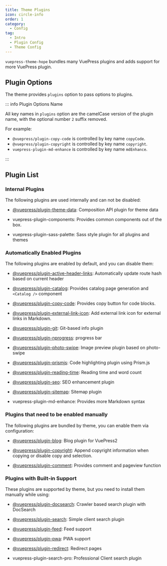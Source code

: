 ```yaml
---
title: Theme Plugins
icon: circle-info
order: 1
category:
  - Config
tag:
  - Intro
  - Plugin Config
  - Theme Config
---
```


`vuepress-theme-hope` bundles many VuePress plugins and adds support for more VuePress plugin.

<!-- more -->

## Plugin Options

The theme provides `plugins` option to pass options to plugins.

::: info Plugin Options Name

All key names in `plugins` option are the camelCase version of the plugin name, with the optional number `2` suffix removed.

For example:

- `@vuepress/plugin-copy-code` is controlled by key name `copyCode`.
- `@vuepress/plugin-copyright` is controlled by key name `copyright`.
- `vuepress-plugin-md-enhance` is controlled by key name `mdEnhance`.

:::

## Plugin List

### Internal Plugins

The following plugins are used internally and can not be disabled:

- [@vuepress/plugin-theme-data][theme-data]: Composition API plugin for theme data

- <ProjectLink name="components">vuepress-plugin-components</ProjectLink>: Provides common components out of the box.

- <ProjectLink name="sass-palette">vuepress-plugin-sass-palette</ProjectLink>: Sass style plugin for all plugins and themes

### Automatically Enabled Plugins

The following plugins are enabled by default, and you can disable them:

- [@vuepress/plugin-active-header-links][active-header-links]: Automatically update route hash based on current header

- [@vuepress/plugin-catalog][catalog]: Provides catalog page generation and `<Catalog />` component

- [@vuepress/plugin-copy-code][copy-code]: Provides copy button for code blocks.

- [@vuepress/plugin-external-link-icon][external-link-icon]: Add external link icon for external links in Markdown.

- [@vuepress/plugin-git][git]: Git-based info plugin

- [@vuepress/plugin-nprogress][nprogress]: progress bar

- [@vuepress/plugin-photo-swipe][photo-swipe]: Image preview plugin based on photo-swipe

- [@vuepress/plugin-prismjs][prismjs]: Code highlighting plugin using Prism.js

- [@vuepress/plugin-reading-time][reading-time]: Reading time and word count

- [@vuepress/plugin-seo][seo]: SEO enhancement plugin

- [@vuepress/plugin-sitemap][sitemap]: Sitemap plugin

- <ProjectLink name="md-enhance">vuepress-plugin-md-enhance</ProjectLink>: Provides more Markdown syntax

### Plugins that need to be enabled manually

The following plugins are bundled by theme, you can enable them via configuration:

- [@vuepress/plugin-blog][blog]: Blog plugin for VuePress2

- [@vuepress/plugin-copyright][copyright]: Append copyright information when copying or disable copy and selection.

- [@vuepress/plugin-comment][comment]: Provides comment and pageview function

### Plugins with Built-in Support

These plugins are supported by theme, but you need to install them manually while using:

- [@vuepress/plugin-docsearch][docsearch]: Crawler based search plugin with DocSearch

- [@vuepress/plugin-search][search]: Simple client search plugin

- [@vuepress/plugin-feed][feed]: Feed support

- [@vuepress/plugin-pwa][pwa]: PWA support

- [@vuepress/plugin-redirect][redirect]: Redirect pages

- <ProjectLink name="search-pro">vuepress-plugin-search-pro</ProjectLink>: Professional Client search plugin

[active-header-links]: https://ecosystem.vuejs.press/plugins/active-header-links.html
[blog]: https://ecosystem.vuejs.press/plugins/blog/
[catalog]: https://ecosystem.vuejs.press/plugins/catalog.html
[copy-code]: https://ecosystem.vuejs.press/plugins/copy-code.html
[comment]: https://ecosystem.vuejs.press/plugins/comment/
[copyright]: https://ecosystem.vuejs.press/plugins/copyright.html
[docsearch]: https://ecosystem.vuejs.press/plugins/docsearch.html
[external-link-icon]: https://ecosystem.vuejs.press/plugins/external-link-icon.html
[feed]: https://ecosystem.vuejs.press/plugins/feed/
[git]: https://ecosystem.vuejs.press/plugins/git.html
[nprogress]: https://ecosystem.vuejs.press/plugins/nprogress.html
[photo-swipe]: https://ecosystem.vuejs.press/plugins/photo-swipe.html
[prismjs]: https://ecosystem.vuejs.press/plugins/prismjs.html
[pwa]: https://ecosystem.vuejs.press/plugins/pwa/
[reading-time]: https://ecosystem.vuejs.press/plugins/reading-time.html
[redirect]: https://ecosystem.vuejs.press/plugins/redirect.html
[search]: https://ecosystem.vuejs.press/plugins/search.html
[seo]: https://ecosystem.vuejs.press/plugins/seo/
[sitemap]: https://ecosystem.vuejs.press/plugins/sitemap/
[theme-data]: https://ecosystem.vuejs.press/plugins/theme-data.html
